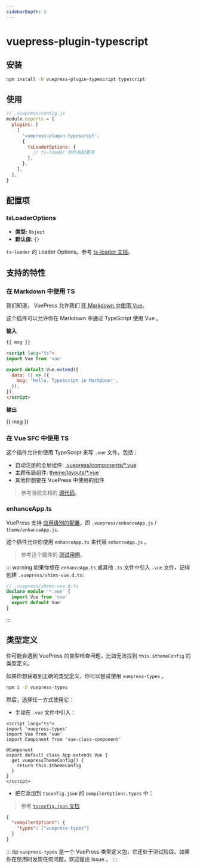 ```yaml
---
sidebarDepth: 3
---
```


# vuepress-plugin-typescript <GitHubLink repo="vuepress/vuepress-community"/>

## 安装

```sh
npm install -D vuepress-plugin-typescript typescript
```

## 使用

```js
// .vuepress/config.js
module.exports = {
  plugins: [
    [
      'vuepress-plugin-typescript',
      {
        tsLoaderOptions: {
          // ts-loader 的所有配置项
        },
      },
    ],
  ],
}
```

## 配置项

### tsLoaderOptions

- **类型:** `Object`
- **默认值:** `{}`

`ts-loader` 的 Loader Options。参考 [ts-loader 文档](https://github.com/TypeStrong/ts-loader#loader-options)。

## 支持的特性

### 在 Markdown 中使用 TS

我们知道， VuePress 允许我们 [在 Markdown 中使用 Vue](https://vuepress.vuejs.org/zh/guide/using-vue.html)。

这个插件可以允许你在 Markdown 中通过 TypeScript 使用 Vue 。

**输入**

```md
{{ msg }}

<script lang="ts">
import Vue from 'vue'

export default Vue.extend({
  data: () => ({
    msg: 'Hello, TypeScript in Markdown!',
  }),
})
</script>
```

**输出**

{{ msg }}

<script lang="ts">
import Vue from 'vue'

export default Vue.extend({
  data: () => ({
    msg: 'Hello, TypeScript in Markdown!',
  }),
})
</script>

### 在 Vue SFC 中使用 TS

这个插件允许你使用 TypeScript 来写 `.vue` 文件，包括：

- 自动注册的全局组件: [.vuepress/components/\*.vue](https://vuepress.vuejs.org/zh/guide/directory-structure.html)
- 主题布局组件: [theme/layouts/\*.vue](https://vuepress.vuejs.org/theme/writing-a-theme.html#layout-component)
- 其他你想要在 VuePress 中使用的组件

> 参考当前文档的 [源代码](https://github.com/vuepress/vuepress-community/tree/master/packages/docs/src/.vuepress/components)。

### enhanceApp.ts

VuePress 支持 [应用级别的配置](https://vuepress.vuejs.org/zh/guide/basic-config.html#app-level-enhancements)，即 `.vuepress/enhanceApp.js` / `theme/enhanceApp.js`.

这个插件允许你使用 `enhanceApp.ts` 来代替 `enhanceApp.js` 。

> 参考这个插件的 [测试用例](https://github.com/vuepress/vuepress-community/blob/master/packages/vuepress-plugin-typescript/test/e2e/docs/.vuepress/theme/enhanceApp.ts)。

::: warning
如果你想在 `enhanceApp.ts` 或其他 `.ts` 文件中引入 `.vue` 文件，记得创建 `.vuepress/shims-vue.d.ts`:

```ts
// .vuepress/shims-vue.d.ts
declare module '*.vue' {
  import Vue from 'vue'
  export default Vue
}
```

:::

## 类型定义

你可能会遇到 VuePress 的类型检查问题，比如无法找到 `this.$themeConfig` 的类型定义。

如果你想获取到正确的类型定义，你可以尝试使用 `vuepress-types` 。

```sh
npm i -D vuepress-types
```

然后，选择任一方式使用它：

- 手动在 `.vue` 文件中引入：

```vue
<script lang="ts">
import 'vuepress-types'
import Vue from 'vue'
import Component from 'vue-class-component'

@Component
export default class App extends Vue {
  get vuepressThemeConfig() {
    return this.$themeConfig
  }
}
</script>
```

- 把它添加到 `tsconfig.json` 的 `compilerOptions.types` 中：

> 参考 [`tsconfig.json` 文档](https://www.typescriptlang.org/docs/handbook/tsconfig-json.html#types-typeroots-and-types)

```json
{
  "compilerOptions": {
    "types": ["vuepress-types"]
  }
}
```

::: tip
`vuepress-types` 是一个 VuePress 类型定义包，它还处于测试阶段。如果你在使用时发现任何问题，欢迎提出 Issue 。
:::
